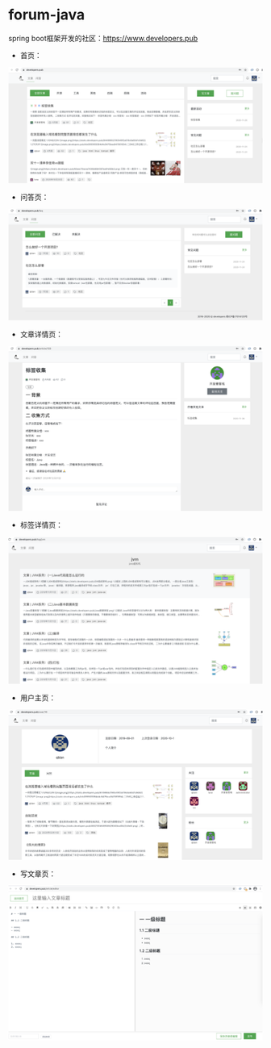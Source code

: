 # forum-java
spring boot框架开发的社区：https://www.developers.pub

- 首页：

![首页](./img/81c6695a0e374ea89eb4037ff248259c)

- 问答页：

![问答页](./img/bfe0760841cd444a88942b9131355d30)

- 文章详情页：

![文章详情页](./img/e537e76e4ad34177b2ab3a5b21624f25)

- 标签详情页：

![标签详情页](./img/57d3af8df85e421fba035dcc688fbf1c)

- 用户主页：

![用户主页](./img/a4dfc5f9da4c4e26951cb78867b32548)

- 写文章页：

![写文章页](./img/359f88bd5c6240b7aceb52cbf4f23ed5)